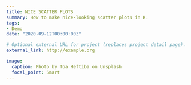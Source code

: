 ```yaml
---
title: NICE SCATTER PLOTS
summary: How to make nice-looking scatter plots in R.
tags:
- Demo
date: "2020-09-12T00:00:00Z"

# Optional external URL for project (replaces project detail page).
external_link: http://example.org

image:
  caption: Photo by Toa Heftiba on Unsplash
  focal_point: Smart
---
```

